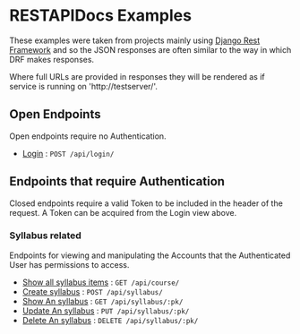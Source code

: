 # RESTAPIDocs Examples

These examples were taken from projects mainly using [Django Rest
Framework](https://github.com/tomchristie/django-rest-framework) and so the
JSON responses are often similar to the way in which DRF makes responses.

Where full URLs are provided in responses they will be rendered as if service
is running on 'http://testserver/'.

## Open Endpoints

Open endpoints require no Authentication.

- [Login](login.md) : `POST /api/login/`

## Endpoints that require Authentication

Closed endpoints require a valid Token to be included in the header of the
request. A Token can be acquired from the Login view above.

### Syllabus related

Endpoints for viewing and manipulating the Accounts that the Authenticated User
has permissions to access.

- [Show all syllabus items](syllabus/get.md) : `GET /api/course/`
- [Create syllabus](syllabus/post.md) : `POST /api/syllabus/`
- [Show An syllabus](syllabus/pk/get.md) : `GET /api/syllabus/:pk/`
- [Update An syllabus](syllabus/pk/put.md) : `PUT /api/syllabus/:pk/`
- [Delete An syllabus](syllabus/pk/delete.md) : `DELETE /api/syllabus/:pk/`
